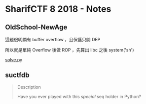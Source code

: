 # SharifCTF 8 2018 - Notes

## OldSchool-NewAge

這題很明顯有 buffer overflow ，且保護只開 DEP 

所以就是單純 Overflow 後做 ROP ，先算出 libc 之後 system('sh')

[solve.py](./solve.py)

## suctfdb
> Description
>
> Have you ever played with this *special* seq holder in Python?

